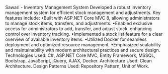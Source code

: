 Sawari - Inventory Management System
Developed a robust inventory management system for efficient stock management and adjustments.
Key features include:
•Built with ASP.NET Core MVC 8, allowing administrators to manage stock items, transfers, and adjustments.
•Enabled exclusive access for administrators to add, transfer, and adjust stock, enhancing control over
inventory tracking.
•Implemented a stock list feature for a clear overview of available inventory items.
•Utilized Docker for seamless deployment and optimized resource management.
•Emphasized scalability and maintainability with modern architectural practices and secure design.
Technologies Used: C#, ASP.NET Core MVC, Entity Framework, MSSQL, Bootstrap, JavaScript, jQuery, AJAX,
Docker.
Architecture Used: Clean Architecture.
Design Patterns Used: Repository Pattern, Unit of Work.
